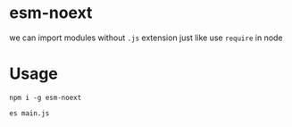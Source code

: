 # esm-noext

we can import modules without `.js` extension just like use `require` in node

# Usage

```shell
npm i -g esm-noext

es main.js
```
